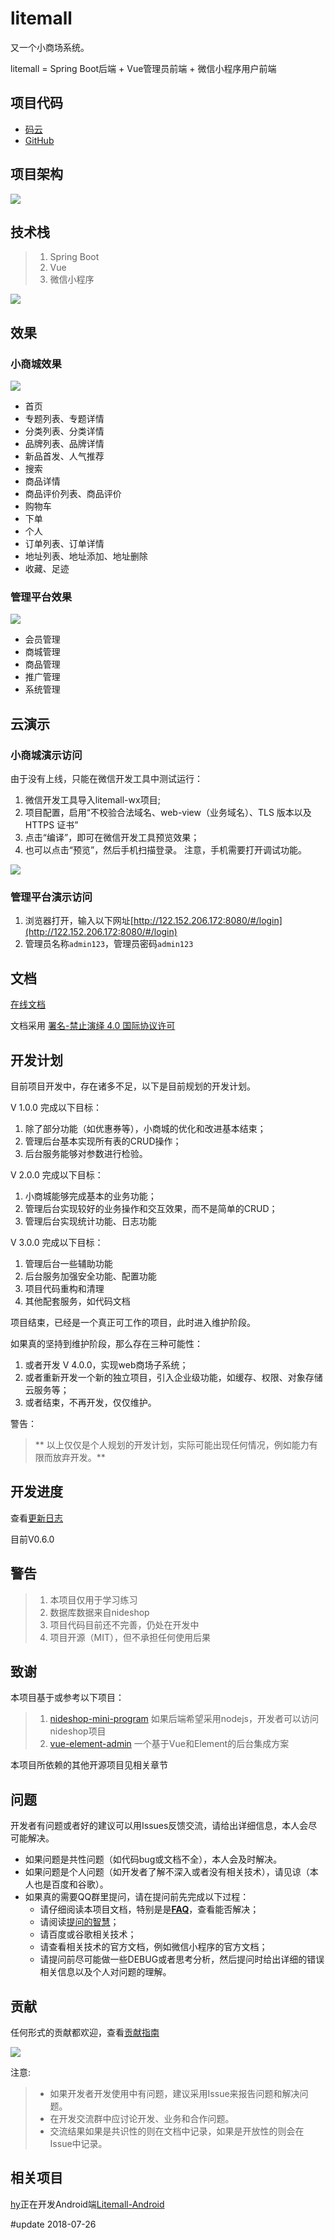 # litemall

又一个小商场系统。

litemall = Spring Boot后端 + Vue管理员前端 + 微信小程序用户前端

## 项目代码

* [码云](https://gitee.com/linlinjava/litemall)
* [GitHub](https://github.com/linlinjava/litemall)

## 项目架构
![](./doc/pic/1.png)    

## 技术栈

> 1. Spring Boot
> 2. Vue
> 3. 微信小程序

![](doc/pic/2.png)    

## 效果

### 小商城效果

![](doc/pic/3.png)    

* 首页
* 专题列表、专题详情
* 分类列表、分类详情
* 品牌列表、品牌详情
* 新品首发、人气推荐
* 搜索
* 商品详情
* 商品评价列表、商品评价
* 购物车
* 下单
* 个人
* 订单列表、订单详情
* 地址列表、地址添加、地址删除
* 收藏、足迹

### 管理平台效果

![](doc/pic/4.png)    

* 会员管理
* 商城管理
* 商品管理
* 推广管理
* 系统管理

## 云演示

### 小商城演示访问

由于没有上线，只能在微信开发工具中测试运行：

1. 微信开发工具导入litemall-wx项目;
2. 项目配置，启用“不校验合法域名、web-view（业务域名）、TLS 版本以及 HTTPS 证书”
3. 点击“编译”，即可在微信开发工具预览效果；
4. 也可以点击“预览”，然后手机扫描登录。
   注意，手机需要打开调试功能。

![](doc/pic/5.gif)    

### 管理平台演示访问

1. 浏览器打开，输入以下网址[http://122.152.206.172:8080/#/login](http://122.152.206.172:8080/#/login)
2. 管理员名称`admin123`，管理员密码`admin123`

## 文档

[在线文档](https://linlinjava.gitbook.io/litemall/)

文档采用 [署名-禁止演绎 4.0 国际协议许可](https://creativecommons.org/licenses/by-nd/4.0/deed.zh)

## 开发计划

目前项目开发中，存在诸多不足，以下是目前规划的开发计划。

V 1.0.0 完成以下目标：

1. 除了部分功能（如优惠券等），小商城的优化和改进基本结束；
2. 管理后台基本实现所有表的CRUD操作；
3. 后台服务能够对参数进行检验。

V 2.0.0 完成以下目标：

1. 小商城能够完成基本的业务功能；
2. 管理后台实现较好的业务操作和交互效果，而不是简单的CRUD；
3. 管理后台实现统计功能、日志功能

V 3.0.0 完成以下目标：

1. 管理后台一些辅助功能
2. 后台服务加强安全功能、配置功能
3. 项目代码重构和清理
4. 其他配套服务，如代码文档

项目结束，已经是一个真正可工作的项目，此时进入维护阶段。

如果真的坚持到维护阶段，那么存在三种可能性：

1. 或者开发 V 4.0.0，实现web商场子系统；
2. 或者重新开发一个新的独立项目，引入企业级功能，如缓存、权限、对象存储云服务等；
3. 或者结束，不再开发，仅仅维护。

警告：
> ** 以上仅仅是个人规划的开发计划，实际可能出现任何情况，例如能力有限而放弃开发。**

## 开发进度

查看[更新日志](CHANGELOG.md)

目前V0.6.0

## 警告

> 1. 本项目仅用于学习练习
> 2. 数据库数据来自nideshop
> 3. 项目代码目前还不完善，仍处在开发中
> 4. 项目开源（MIT），但不承担任何使用后果

## 致谢

本项目基于或参考以下项目：
> 1. [nideshop-mini-program](https://github.com/tumobi/nideshop-mini-program)
> 如果后端希望采用nodejs，开发者可以访问nideshop项目
> 2. [vue-element-admin](https://github.com/PanJiaChen/vue-element-admin)
> 一个基于Vue和Element的后台集成方案

本项目所依赖的其他开源项目见相关章节

## 问题

开发者有问题或者好的建议可以用Issues反馈交流，请给出详细信息，本人会尽可能解决。
 * 如果问题是共性问题（如代码bug或文档不全），本人会及时解决。
 * 如果问题是个人问题（如开发者了解不深入或者没有相关技术），请见谅（本人也是百度和谷歌）。
 * 如果真的需要QQ群里提问，请在提问前先完成以下过程：
    * 请仔细阅读本项目文档，特别是是[**FAQ**](./doc/7.md)，查看能否解决；
    * 请阅读[提问的智慧](https://github.com/ryanhanwu/How-To-Ask-Questions-The-Smart-Way/blob/master/README-zh_CN.md)；
    * 请百度或谷歌相关技术；
    * 请查看相关技术的官方文档，例如微信小程序的官方文档；
    * 请提问前尽可能做一些DEBUG或者思考分析，然后提问时给出详细的错误相关信息以及个人对问题的理解。
     
## 贡献

任何形式的贡献都欢迎，查看[贡献指南](CONTRIBUTE.md)

![](doc/pic/qq.png)

注意:
> * 如果开发者开发使用中有问题，建议采用Issue来报告问题和解决问题。
> * 在开发交流群中应讨论开发、业务和合作问题。
> * 交流结果如果是共识性的则在文档中记录，如果是开放性的则会在Issue中记录。

## 相关项目

[hy](https://github.com/HubertYoung)正在开发Android端[Litemall-Android](https://github.com/HubertYoung/Litemall-Android)

#update 2018-07-26